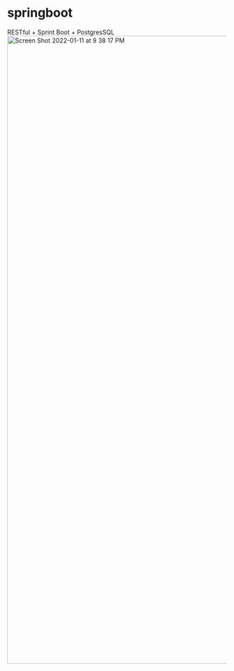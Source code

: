 # springboot
RESTful + Sprint Boot + PostgresSQL
<img width="1440" alt="Screen Shot 2022-01-11 at 9 38 17 PM" src="https://user-images.githubusercontent.com/48862763/150624996-8e958ebe-9390-4d38-8272-9dfaa710f4f5.png">
